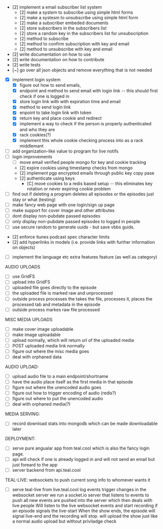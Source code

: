 - [2] implement a email subscriber list system
	- [2] make a system to subscribe using simple html forms
	- [2] make a systesm to unsubscribe using simple html form
	- [2] make a subscriber embeded documents
	- [2] store subscribers in the subscribers list
	- [2] store a random key in the subscribers list for unsubscription
	- [2] method to subscribe
	- [2] method to confirm subscription with key and email
	- [2] method to unsubscribe with key and email
- [2] write documentation on how to use
- [2] write documentation on how to contribute
- [2] write tests
- [~] go over all json objects and remove everything that is not needed
- [x] implement login system
	- [x] figure out how to send emails, 
	- [x] endpoint and method to send email with login link -- this should first check if one is logged in
	- [x] store login link with with expiration time and email
	- [x] method to send login link
	- [x] enpoint to take login link with token
	- [x] return key and place cookie and redirect
	- [x] implement a way to check if the person is properly authenticated and who they are
	- [x] rack cookies(?)
	- [x] implement this whole cookie checking process into as a rack middlemant 
- [ ] add organization-like value to program for live notifs
- [ ] login improvements
	- [ ] move email verified people mongo for key and cookie tracking
	- [2] expire cookies using timestamp checks from mongo
	- [2] implement pgp encrypted emails through public key copy pase
  - [2] authenticate using keys
	- [C] move cookies to a redis based setup -- this eliminates key rotation or never expiring cookie problem
- [ ] find out if deleting a program deletes all episodes or the episodes just stay or what (testing)
- [ ] make fancy web page with one login/sign up page 
- [ ] make support for cover image and other attributes
- [ ] dont display non-pubdate passed episodes
- [ ] only display non-pubdate passed episodes to logged in people
- [ ] use secure random to generate uuids - but save vbbs guids.
- [2] enforce itunes podcast spec character limits
- [2] add hyperlinks in models (i.e. provide links with further information on objects)
- [ ] implement the language etc extra features feature (as well as category)

AUDIO UPLOADS
- [ ] use GridFS
- [ ] upload into GridFS
- [ ] uploaded file goes directly to the episode
- [ ] the uploaded file is marked raw and unprocessed
- [ ] outside process processes the takes the file, processes it, places the processed tab and metadata in the episode
- [ ] outside process markes raw file processed

MISC MEDIA UPLOADS
- [ ] make cover image uploadable
- [ ] make image uploadable
- [ ] upload normally, which will return url of the uploaded media
- [ ] POST uploaded media link normally
- [ ] figure out where the misc media goes
- [ ] deal with orphaned data

AUDIO UPLOAD:
- [ ] upload audio file to a main endpoint/shortname
- [ ] have the audio place itself as the first media in that episode
- [ ] figure out where the unencoded audio goes
- [ ] figure out how to trigger encoding of audio (redis?)
- [ ] figure out where to put the unencoded audio
- [ ] deal with orphaned media(?)

MEDIA SERVING:
- [ ] record download stats into mongodb which can be made downloadable later

DEPLOYMENT:
- [ ] serve pure angualar app from teal.cool which is also the fancy login page.
- [ ] api will check if one is already logged in and will not send an email but just foreard to the app
- [ ] server backend from api.teal.cool

TEAL-LIVE:
websockets to push current song info to whomever wants it
- [ ] serve teal-live from live.teal.cool
log events trigger changes in the websocket server
we run a socket.io server that listens to events to push
all new events are pushed into the server which then deals with live people
Will listen to the live websocket events and start recording if an episode signals the live-start
When the show ends, the episode will signal live-end and the recording will stop.
will upload the show just like a normal audio upload but without priviladge check

